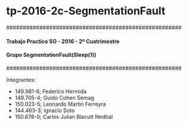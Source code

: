 # tp-2016-2c-SegmentationFault
#####################################################
#### Trabajo Practico SO - 2016 - 2º Cuatrimestre
#### Grupo SegmentationFault(Sleep(1))
#####################################################

Integrantes:
- 149.981-6; Federico Hermida
- 149.705-4; Guido Cohen Semag
- 150.023-5; Leonardo Martin Ferreyra
- 144.463-3; Ignacio Soto
- 150.678-0; Carlos Julian Blacutt Nedbal	
